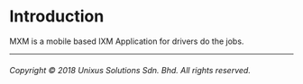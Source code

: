 # Introduction

MXM is a mobile based IXM Application for drivers do the jobs.



---

###### Copyright © 2018 Unixus Solutions Sdn. Bhd. All rights reserved.



